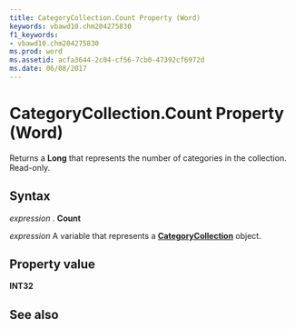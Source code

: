 ```yaml
---
title: CategoryCollection.Count Property (Word)
keywords: vbawd10.chm204275830
f1_keywords:
- vbawd10.chm204275830
ms.prod: word
ms.assetid: acfa3644-2c04-cf56-7cb0-47392cf6972d
ms.date: 06/08/2017
---
```



# CategoryCollection.Count Property (Word)

Returns a  **Long** that represents the number of categories in the collection. Read-only.


## Syntax

 _expression_ . **Count**

 _expression_ A variable that represents a **[CategoryCollection](Word.categorycollection.md)** object.


## Property value

 **INT32**


## See also



